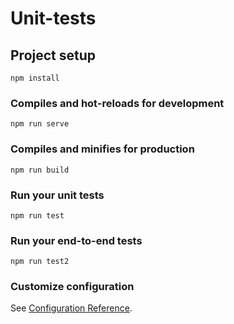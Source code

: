 # Unit-tests

## Project setup
```
npm install
```

### Compiles and hot-reloads for development
```
npm run serve
```

### Compiles and minifies for production
```
npm run build
```

### Run your unit tests
```
npm run test
```

### Run your end-to-end tests
```
npm run test2
```

### Customize configuration
See [Configuration Reference](https://cli.vuejs.org/config/).

